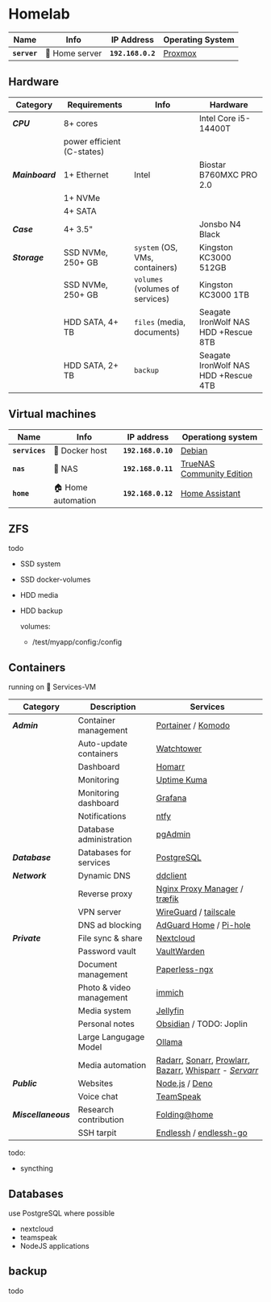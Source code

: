 # Homelab

|Name|Info|IP Address|Operating System|
|-|-|-|-|
|**`server`**|🍗 Home server|**`192.168.0.2`**|[Proxmox](https://proxmox.com/)|

## Hardware

|Category|Requirements|Info|Hardware|
|-|-|-|-|
|***CPU***|8+ cores||Intel Core i5-14400T|
||power efficient (C-states)|||
|***Mainboard***|1+ Ethernet|Intel|Biostar B760MXC PRO 2.0|
||1+ NVMe|||
||4+ SATA|||
|***Case***|4+ 3.5"||Jonsbo N4 Black|
|***Storage***|SSD NVMe, 250+ GB|`system` (OS, VMs, containers)|Kingston KC3000 512GB|
||SSD NVMe, 250+ GB|`volumes` (volumes of services)|Kingston KC3000 1TB|
||HDD SATA, 4+ TB|`files` (media, documents)|Seagate IronWolf NAS HDD +Rescue 8TB|
||HDD SATA, 2+ TB|`backup`|Seagate IronWolf NAS HDD +Rescue 4TB|

## Virtual machines

|Name|Info|IP address|Operationg system|
|-|-|-|-|
|**`services`**|🐋 Docker host|**`192.168.0.10`**|[Debian](https://debian.org/)|
|**`nas`**|💾 NAS|**`192.168.0.11`**|[TrueNAS Community Edition](https://www.truenas.com/truenas-community-edition/)|
|**`home`**|🏠 Home automation|**`192.168.0.12`**|[Home Assistant](https://home-assistant.io/)|

## ZFS

todo

- SSD system
- SSD docker-volumes
- HDD media
- HDD backup

    volumes:

  - /test/myapp/config:/config

## Containers

running on 🐋 Services-VM

|Category|Description|Services|
|-|-|-|
|***Admin***|Container management|[Portainer](https://portainer.io/) / [Komodo](https://komo.do/)|
||Auto-update containers|[Watchtower](https://github.com/containrrr/watchtower)|
||Dashboard|[Homarr](https://homarr.dev/)|
||Monitoring|[Uptime Kuma](https://uptime.kuma.pet/)|
||Monitoring dashboard|[Grafana](https://grafana.com/)|
||Notifications|[ntfy](https://docs.ntfy.sh/)|
||Database administration|[pgAdmin](https://www.pgadmin.org/)|
|***Database***|Databases for services|[PostgreSQL](https://www.postgresql.org/)|
|***Network***|Dynamic DNS|[ddclient](https://docs.linuxserver.io/images/docker-ddclient/)|
||Reverse proxy|[Nginx Proxy Manager](https://nginxproxymanager.com/) / [træfik](https://traefik.io/)|
||VPN server|[WireGuard](https://wireguard.com/) / [tailscale](https://tailscale.com/)|
||DNS ad blocking|[AdGuard Home](https://github.com/AdguardTeam/AdGuardHome) / [Pi-hole](https://pi-hole.net/)|
|***Private***|File sync & share|[Nextcloud](https://docs.linuxserver.io/images/docker-nextcloud/)|
||Password vault|[VaultWarden](https://github.com/dani-garcia/vaultwarden)|
||Document management|[Paperless-ngx](https://docs.paperless-ngx.com/)|
||Photo & video management|[immich](https://immich.app/)|
||Media system|[Jellyfin](https://docs.linuxserver.io/images/docker-jellyfin/)|
||Personal notes|[Obsidian](https://docs.linuxserver.io/images/docker-obsidian/) / TODO: Joplin|
||Large Langugage Model|[Ollama](https://ollama.com/)|
||Media automation|[Radarr](https://docs.linuxserver.io/images/docker-radarr/), [Sonarr](https://docs.linuxserver.io/images/docker-sonarr/), [Prowlarr](https://docs.linuxserver.io/images/docker-prowlarr/), [Bazarr](https://docs.linuxserver.io/images/docker-bazarr/), [Whisparr](https://wiki.servarr.com/whisparr) - [*Servarr*](https://wiki.servarr.com/)|
|***Public***|Websites|[Node.js](https://nodejs.org/) / [Deno](https://deno.com/)|
||Voice chat|[TeamSpeak](https://teamspeak.com/)|
|***Miscellaneous***|Research contribution|[Folding@home](https://docs.linuxserver.io/images/docker-foldingathome/)|
||SSH tarpit|[Endlessh](https://github.com/skeeto/endlessh) / [endlessh-go](https://github.com/shizunge/endlessh-go)|

todo:

- syncthing

## Databases

use PostgreSQL where possible

- nextcloud
- teamspeak
- NodeJS applications

## backup

todo
